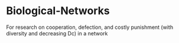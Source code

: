 # Biological-Networks
For research on cooperation, defection, and costly punishment (with diversity and decreasing Dc) in a network
